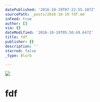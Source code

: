 ```yaml
---
datePublished: '2016-10-19T07:22:55.107Z'
sourcePath: _posts/2016-10-19-fdf.md
inFeed: true
author: []
via: {}
dateModified: '2016-10-19T05:50:49.647Z'
title: fdf
publisher: {}
description: ''
starred: false
_type: Blurb

---
```

![](https://the-grid-user-content.s3-us-west-2.amazonaws.com/9860bb22-03b5-4c07-aebb-a024a61e8d8f.jpg)

# fdf